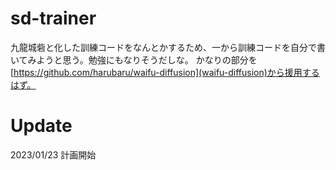 # sd-trainer
九龍城砦と化した訓練コードをなんとかするため、一から訓練コードを自分で書いてみようと思う。勉強にもなりそうだしな。
かなりの部分を[https://github.com/harubaru/waifu-diffusion](waifu-diffusion)から援用するはず。
# Update
2023/01/23 計画開始
